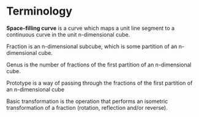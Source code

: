 # Terminology

**Space-filling curve** is a curve which maps a unit line segment to a continuous curve in the unit n-dimensional cube.

Fraction is an n-dimensional subcube, which is some partition of an n-dimensional cube.

Genus is the number of fractions of the first partition of an n-dimensional cube.

Prototype is a way of passing through the fractions of the first partition of an n-dimensional cube

Basic transformation is the operation that performs an isometric transformation of a fraction (rotation, reflection and/or reverse).

